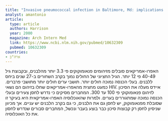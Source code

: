 ```yaml
---
title: "Invasive pneumococcal infection in Baltimore, Md: implications for immunization policy"
analyst: amantonio
article:
  type: article
  authors: Harrison
  year: 2000
  magazine: Arch Intern Med
  link: https://www.ncbi.nlm.nih.gov/pubmed/10632309
  pubmed: 10632309
countries:
- ארה"ב
---
```


האפרו-אמריקאים סובלים מזיהומים פנאומוקוקים פי 3.3 יותר מהלבנים, ובקבוצת גיל 40-49 פי 12 יותר. הגיל החציוני של החולים נמוך בקרב השחורים ב-27 שנים ביחס ללבנים.
בעלי הכנסה נמוכה חולים יותר. תושבי ערים חולים יותר מתושבי פרברים.
כמעט מחצית מהאפרו-אמריקאים שחלו בזיהום הם נשאי HIV. איידס מעלה את הסיכון לזיהום פנאומוקוקי פי 100 עד 300.
המחברים מסיקים כי נדרש לחסן צעירים ובעלי הכנסה נמוכה שמתגוררים בערים. ולמרות שהאוכלוסיה האפרו-אמריקאית היא בעיקר זו שסובלת מפנאומוקוק, יש לחסן גם את הלבנים, כי גם בקרב הלבנים יש עניים. אך מכיוון שניסיון לחסן רק קבוצות סיכון כבר בוצע בעבר ונכשל, המחברים סבורים שנדרש לחסון את כל האוכלוסיה.
